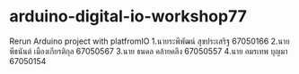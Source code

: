 # arduino-digital-io-workshop77
Rerun Arduino project with platfromIO
1.นายระพีพัฒน์ สุขประเสริฐ 67050166
2.นายพีธนันต์ เมืองเกียรติกุล 67050567
3.นาย ธนดล คล้ายคลึง 67050557
4.นาย อมรเทพ บุญมา 67050154
